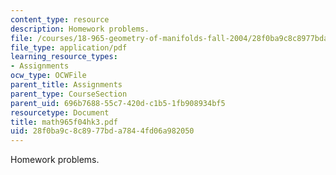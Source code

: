 ```yaml
---
content_type: resource
description: Homework problems.
file: /courses/18-965-geometry-of-manifolds-fall-2004/28f0ba9c8c8977bda7844fd06a982050_math965f04hk3.pdf
file_type: application/pdf
learning_resource_types:
- Assignments
ocw_type: OCWFile
parent_title: Assignments
parent_type: CourseSection
parent_uid: 696b7688-55c7-420d-c1b5-1fb908934bf5
resourcetype: Document
title: math965f04hk3.pdf
uid: 28f0ba9c-8c89-77bd-a784-4fd06a982050
---
```

Homework problems.

